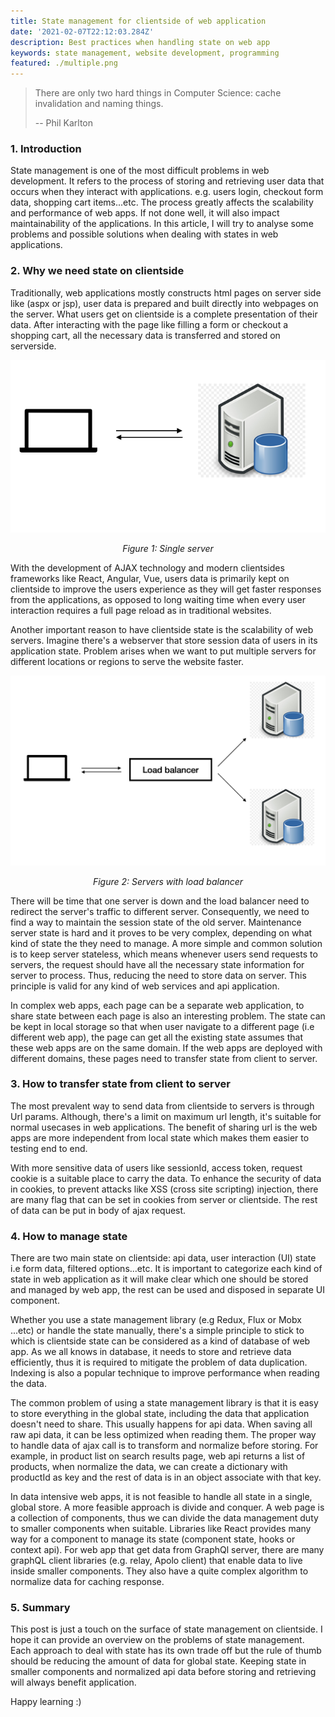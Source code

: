 ```yaml
---
title: State management for clientside of web application
date: '2021-02-07T22:12:03.284Z'
description: Best practices when handling state on web app
keywords: state management, website development, programming
featured: ./multiple.png
---
```


>There are only two hard things in Computer Science: cache invalidation and naming things.
>
>-- Phil Karlton

### 1. Introduction

State management is one of the most difficult problems in web development. It refers to the process of storing and retrieving user data that occurs when they interact with applications. e.g. users login, checkout form data, shopping cart items...etc. The process greatly affects the scalability and performance of web apps. If not done well, it will also impact maintainability of the applications. In this article, I will try to analyse some problems and possible solutions when dealing with states in web applications.

### 2. Why we need state on clientside

Traditionally, web applications mostly constructs html pages on server side like (aspx or jsp), user data is prepared and built directly into webpages on the server. What users get on clientside is a complete presentation of their data. After interacting with the page like filling a form or checkout a shopping cart, all the necessary data is transferred and stored on serverside. 

![Single server](./single.png) 
*<center>Figure 1: Single server</center>*

With the development of AJAX technology and modern clientsides frameworks like React, Angular, Vue, users data is primarily kept on clientside to improve the users experience as they will get faster responses from the applications, as opposed to long waiting time when every user interaction requires a full page reload as in traditional websites.

Another important reason to have clientside state is the scalability of web servers. Imagine there's a webserver that store session data of users in its application state. Problem arises when we want to put multiple servers for different locations or regions to serve the website faster.

![Single server](./multiple.png) 
*<center>Figure 2: Servers with load balancer</center>*

There will be time that one server is down and the load balancer need to redirect the server's traffic to different server. Consequently, we need to find a way to maintain the session state of the old server. Maintenance server state is hard and it proves to be very complex, depending on what kind of state the they need to manage. A more simple and common solution is to keep server stateless, which means whenever users send requests to servers, the request should have all the necessary state information for server to process. Thus, reducing the need to store data on server. This principle is valid for any kind of web services and api application. 

In complex web apps, each page can be a separate web application, to share state between each page is also an interesting problem. The state can be kept in local storage so that when user navigate to a different page (i.e different web app), the page can get all the existing state assumes that these web apps are on the same domain. If the web apps are deployed with different domains, these pages need to transfer state from client to server.
 
### 3. How to transfer state from client to server

The most prevalent way to send data from clientside to servers is through Url params. Although, there's a limit on maximum url length, it's suitable for normal usecases in web applications. The benefit of sharing url is the web apps are more independent from local state which makes them easier to testing end to end.

With more sensitive data of users like sessionId, access token, request cookie is a suitable place to carry the data. To enhance the security of data in cookies, to prevent attacks like XSS (cross site scripting) injection, there are many flag that can be set in cookies from server or clientside. The rest of data can be put in body of ajax request.

### 4. How to manage state

There are two main state on clientside: api data, user interaction (UI) state i.e form data, filtered options...etc. It is important to categorize each kind of state in web application as it will make clear which one should be stored and managed by web app, the rest can be used and disposed in separate UI component. 

Whether you use a state management library (e.g Redux, Flux or Mobx ...etc) or handle the state manually, there's a simple principle to stick to which is clientside state can be considered as a kind of database of web app. As we all knows in database, it needs to store and retrieve data efficiently, thus it is required to mitigate the problem of data duplication. Indexing is also a popular technique to improve performance when reading the data. 

The common problem of using a state management library is that it is easy to store everything in the global state, including the data that application doesn't need to share. This usually happens for api data. When saving all raw api data, it can be less optimized when reading them. The proper way to handle data of ajax call is to transform and normalize before storing. For example, in product list on search results page, web api returns a list of products, when normalize the data, we can create a dictionary with productId as key and the rest of data is in an object associate with that key. 

In data intensive web apps, it is not feasible to handle all state in a single, global store. A more feasible approach is divide and conquer. A web page is a collection of components, thus we can divide the data management duty to smaller components when suitable. Libraries like React provides many way for a component to manage its state (component state, hooks or context api). For web app that get data from GraphQl server, there are many graphQL client libraries (e.g. relay, Apolo client) that enable data to live inside smaller components. They also have a quite complex algorithm to normalize data for caching response. 

### 5. Summary

This post is just a touch on the surface of state management on clientside. I hope it can provide an overview on the problems of state management. Each approach to deal with state has its own trade off but the rule of thumb should be reducing the amount of data for global state. Keeping state in smaller components and normalized api data before storing and retrieving will always benefit application. 

Happy learning :)
